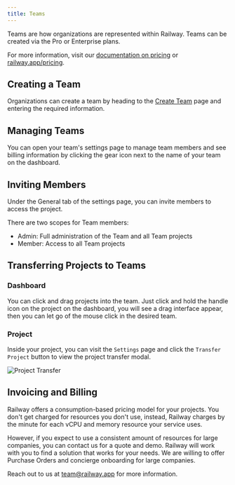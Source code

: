 ```yaml
---
title: Teams
---
```


Teams are how organizations are represented within Railway. Teams can be created via the Pro or Enterprise plans.

For more information, visit our [documentation on pricing](/reference/pricing) or <a href="https://railway.app/pricing" target="_blank">railway.app/pricing</a>.

## Creating a Team

Organizations can create a team by heading to the <a href="https://railway.app/new/team" target="_blank">Create Team</a> page and entering the required information.

## Managing Teams

You can open your team's settings page to manage team members and see billing information by clicking the gear icon next to the name of your team on the dashboard.

## Inviting Members

Under the General tab of the settings page, you can invite members to access the project.

There are two scopes for Team members:

- Admin: Full administration of the Team and all Team projects
- Member: Access to all Team projects

## Transferring Projects to Teams

### Dashboard

You can click and drag projects into the team. Just click and hold the handle icon on the project on the dashboard, you will see a drag interface appear, then you can let go of the mouse click in the desired team.

### Project

Inside your project, you can visit the `Settings` page and click the `Transfer Project` button to view the project transfer modal.

<Image src="https://res.cloudinary.com/railway/image/upload/v1692378671/project-transfer_iukfwb.png" alt="Project Transfer" layout="responsive" height={968} width={1240} />

## Invoicing and Billing

Railway offers a consumption-based pricing model for your projects. You don't get charged for resources you don't use, instead, Railway charges by the minute for each vCPU and memory resource your service uses.

However, if you expect to use a consistent amount of resources for large companies, you can contact us for a quote and demo. Railway will work with you to find a solution that works for your needs. We are willing to offer Purchase Orders and concierge onboarding for large companies.

Reach out to us at [team@railway.app](mailto:team@railway.app) for more information.
